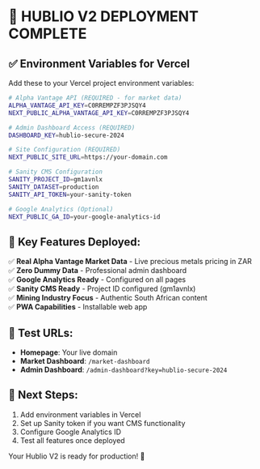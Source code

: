 # 🚀 HUBLIO V2 DEPLOYMENT COMPLETE

## ✅ Environment Variables for Vercel

Add these to your Vercel project environment variables:

```bash
# Alpha Vantage API (REQUIRED - for market data)
ALPHA_VANTAGE_API_KEY=C0RREMPZF3PJSQY4
NEXT_PUBLIC_ALPHA_VANTAGE_API_KEY=C0RREMPZF3PJSQY4

# Admin Dashboard Access (REQUIRED)
DASHBOARD_KEY=hublio-secure-2024

# Site Configuration (REQUIRED)
NEXT_PUBLIC_SITE_URL=https://your-domain.com

# Sanity CMS Configuration
SANITY_PROJECT_ID=gm1avnlx
SANITY_DATASET=production
SANITY_API_TOKEN=your-sanity-token

# Google Analytics (Optional)
NEXT_PUBLIC_GA_ID=your-google-analytics-id
```

## 🎯 Key Features Deployed:

✅ **Real Alpha Vantage Market Data** - Live precious metals pricing in ZAR  
✅ **Zero Dummy Data** - Professional admin dashboard  
✅ **Google Analytics Ready** - Configured on all pages  
✅ **Sanity CMS Ready** - Project ID configured (gm1avnlx)  
✅ **Mining Industry Focus** - Authentic South African content  
✅ **PWA Capabilities** - Installable web app  

## 🔗 Test URLs:

- **Homepage**: Your live domain
- **Market Dashboard**: `/market-dashboard` 
- **Admin Dashboard**: `/admin-dashboard?key=hublio-secure-2024`

## 📝 Next Steps:

1. Add environment variables in Vercel
2. Set up Sanity token if you want CMS functionality
3. Configure Google Analytics ID
4. Test all features once deployed

Your Hublio V2 is ready for production! 🎉
